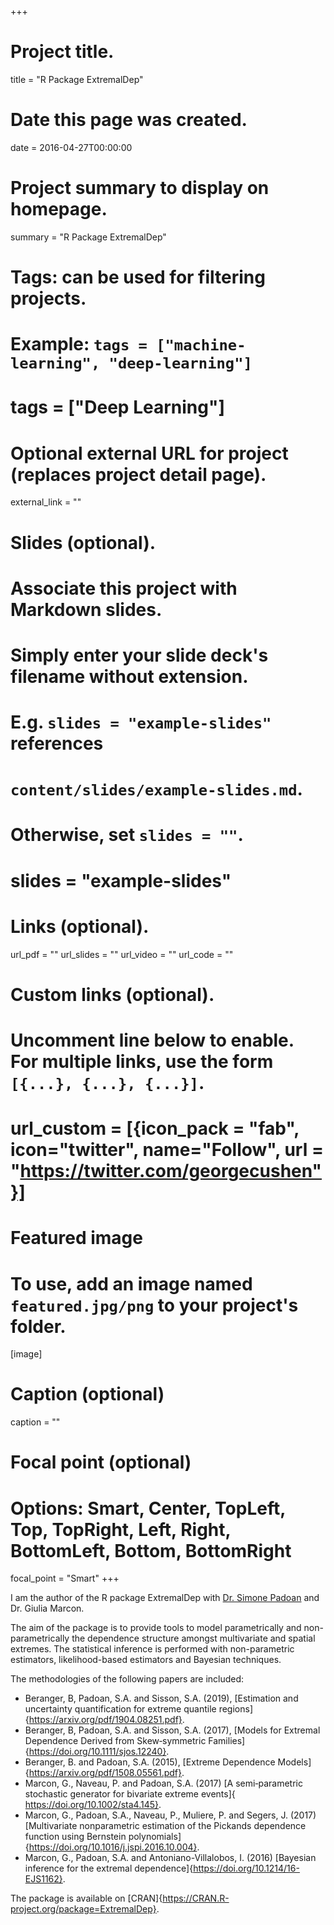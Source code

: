 +++
# Project title.
title = "R Package ExtremalDep"

# Date this page was created.
date = 2016-04-27T00:00:00

# Project summary to display on homepage.
summary = "R Package ExtremalDep"

# Tags: can be used for filtering projects.
# Example: `tags = ["machine-learning", "deep-learning"]`
# tags = ["Deep Learning"]

# Optional external URL for project (replaces project detail page).
external_link = ""

# Slides (optional).
#   Associate this project with Markdown slides.
#   Simply enter your slide deck's filename without extension.
#   E.g. `slides = "example-slides"` references 
#   `content/slides/example-slides.md`.
#   Otherwise, set `slides = ""`.
# slides = "example-slides"

# Links (optional).
url_pdf = ""
url_slides = ""
url_video = ""
url_code = ""

# Custom links (optional).
#   Uncomment line below to enable. For multiple links, use the form `[{...}, {...}, {...}]`.
# url_custom = [{icon_pack = "fab", icon="twitter", name="Follow", url = "https://twitter.com/georgecushen"}]

# Featured image
# To use, add an image named `featured.jpg/png` to your project's folder. 
[image]
  # Caption (optional)
  caption = ""
  
  # Focal point (optional)
  # Options: Smart, Center, TopLeft, Top, TopRight, Left, Right, BottomLeft, Bottom, BottomRight
  focal_point = "Smart"
+++

I am the author of the R package ExtremalDep with [Dr. Simone Padoan](http://didattica.unibocconi.eu/mypage/index.php?IdUte=154276&lingua=eng) and Dr. Giulia Marcon.

The aim of the package is to provide tools to model parametrically and non-parametrically the dependence structure  amongst multivariate and spatial extremes. The statistical inference is performed with non-parametric estimators, likelihood-based estimators and Bayesian techniques.

The methodologies of the following papers are included:
* Beranger, B, Padoan, S.A. and Sisson, S.A. (2019), [Estimation and uncertainty quantification for extreme quantile regions]{https://arxiv.org/pdf/1904.08251.pdf}.
* Beranger, B, Padoan, S.A. and Sisson, S.A. (2017), [Models for Extremal Dependence Derived from Skew‐symmetric Families]{https://doi.org/10.1111/sjos.12240}.
* Beranger, B. and Padoan, S.A. (2015), [Extreme Dependence Models]{https://arxiv.org/pdf/1508.05561.pdf}.
* Marcon, G., Naveau, P. and Padoan, S.A. (2017) [A semi‐parametric stochastic generator for bivariate extreme events]{ https://doi.org/10.1002/sta4.145}.
* Marcon, G., Padoan, S.A., Naveau, P., Muliere, P. and Segers, J.  (2017)  [Multivariate nonparametric estimation of the Pickands dependence function using Bernstein polynomials]{https://doi.org/10.1016/j.jspi.2016.10.004}.
* Marcon, G., Padoan, S.A. and Antoniano-Villalobos, I. (2016) [Bayesian inference for the extremal dependence]{https://doi.org/10.1214/16-EJS1162}.

The package is available on [CRAN]{https://CRAN.R-project.org/package=ExtremalDep}.


